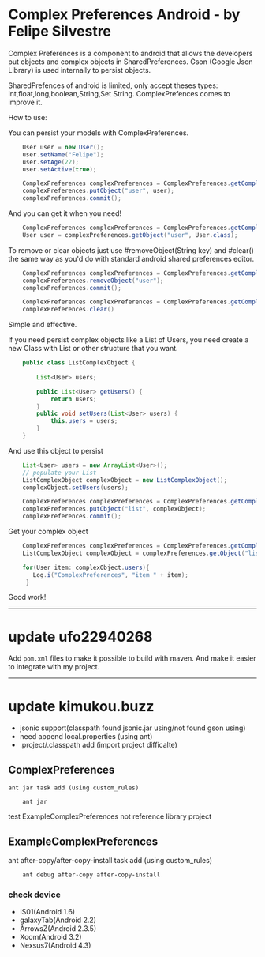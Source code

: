 
Complex Preferences Android - by Felipe Silvestre
===========================

Complex Preferences is a component to android that allows the developers put objects and complex objects in SharedPreferences.
Gson (Google Json Library) is used internally to persist objects.

SharedPrefences of android is limited, only accept theses types: int,float,long,boolean,String,Set String. ComplexPrefences comes to improve it.

How to use:

You can persist your models with ComplexPreferences.
```java
    User user = new User();
    user.setName("Felipe");
    user.setAge(22); 
    user.setActive(true); 

    ComplexPreferences complexPreferences = ComplexPreferences.getComplexPreferences(this, "mypref", MODE_PRIVATE);;
    complexPreferences.putObject("user", user);
    complexPreferences.commit();
```

And you can get it when you need!

```java
    ComplexPreferences complexPreferences = ComplexPreferences.getComplexPreferences(this, "mypref", MODE_PRIVATE);
    User user = complexPreferences.getObject("user", User.class);
```

To remove or clear objects just use #removeObject(String key) and #clear() the same way as you'd do with standard android shared preferences editor.
```java
    ComplexPreferences complexPreferences = ComplexPreferences.getComplexPreferences(this, "mypref", MODE_PRIVATE);;
    complexPreferences.removeObject("user");
    complexPreferences.commit();
```
```java
    ComplexPreferences complexPreferences = ComplexPreferences.getComplexPreferences(this, "mypref", MODE_PRIVATE);;
    complexPreferences.clear()
```

Simple and effective.

If you need persist complex objects like a List of Users, you need create a new Class with List or other structure that you want.

```java
    public class ListComplexObject {
      
    	List<User> users;    

    	public List<User> getUsers() {
    		return users;
    	}    
    	public void setUsers(List<User> users) {
    		this.users = users;
    	}
    }
```

And use this object to persist

```java
    List<User> users = new ArrayList<User>();
    // populate your List
    ListComplexObject complexObject = new ListComplexObject();
    complexObject.setUsers(users);    

    ComplexPreferences complexPreferences = ComplexPreferences.getComplexPreferences(this, "mypref", MODE_PRIVATE);;
    complexPreferences.putObject("list", complexObject);
    complexPreferences.commit();
```

Get your complex object

```java
    ComplexPreferences complexPreferences = ComplexPreferences.getComplexPreferences(this, "mypref", MODE_PRIVATE);
    ListComplexObject complexObject = complexPreferences.getObject("list", ListComplexObject.class);

    for(User item: complexObject.users){
	   Log.i("ComplexPreferences", "item " + item);
     }
```

Good work!

--------------------------------------
# update ufo22940268

Add `pom.xml` files to make it possible to build with maven. And make it easier to integrate with my project.

--------------------------------------

# update kimukou.buzz

- jsonic support(classpath found jsonic.jar using/not found gson using)
- need append local.properties (using ant)
- .project/.classpath add (import project difficalte)


## ComplexPreferences

	ant jar task add (using custom_rules)

```
	ant jar
```
	
test ExampleComplexPreferences not reference library project

## ExampleComplexPreferences

ant after-copy/after-copy-install task add (using custom_rules)

```
	ant debug after-copy after-copy-install
```

### check device
 
- IS01(Android 1.6)
- galaxyTab(Android 2.2)
- ArrowsZ(Android 2.3.5)
- Xoom(Android 3.2)
- Nexsus7(Android 4.3)